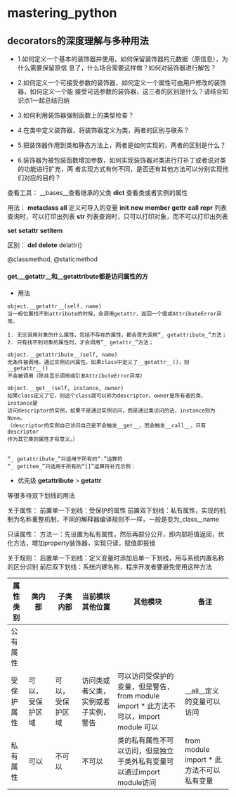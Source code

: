 # mastering_python


## decorators的深度理解与多种用法
- 1.如何定义一个基本的装饰器并使用，如何保留装饰器的元数据（原信息），为什么需要保留原信
息了，什么场合需要这样做？如何对装饰器进行解包？

- 2.如何定义一个可接受参数的装饰器，如何定义一个属性可由用户修改的装饰器，如何定义一个能
接受可选参数的装饰器，这三者的区别是什么？请结合知识点1一起总结归纳

- 3.如何利用装饰器强制函数上的类型检查？

- 4.在类中定义装饰器，将装饰器定义为类，两者的区别与联系？

- 5.把装饰器作用到类和静态方法上，两者是如何实现的，两者的区别是什么？

- 6.装饰器为被包装函数增加参数，如何实现装饰器对类进行打补丁或者说对类的功能进行扩充，两
者实现方式有何不同，是否还有其他方法可以分别实现他们对应的目的？

查看工具：
__bases__查看继承的父类
__dict__ 查看类或者实例的属性


用法：
__metaclass__
__all__   定义可导入的变量
__init__
__new__
__member__
__gettr__
__call__
__repr__     列表查询时，可以打印出列表
__str__      列表查询时，只可以打印对象，而不可以打印出列表

__set__
__setattr__
__setitem__

区别：
__del__
__delete__
delattr()


@classmethod, @staticmethod


#### __get__,__getattr__和__getattribute都是访问属性的方
- 用法
```
object.__getattr__(self, name)
当一般位置找不到attribute的时候，会调用getattr，返回一个值或AttributeError异常。

1. 无论调用对象的什么属性，包括不存在的属性，都会首先调用“_ getattribute_”方法；
2. 只有找不到对象的属性时，才会调用“_ getattr_”方法；

object.__getattribute__(self, name)
无条件被调用，通过实例访问属性。如果class中定义了__getattr__()，则__getattr__()
不会被调用（除非显示调用或引发AttributeError异常）

object.__get__(self, instance, owner)
如果class定义了它，则这个class就可以称为descriptor。owner是所有者的类，instance是
访问descriptor的实例，如果不是通过实例访问，而是通过类访问的话，instance则为None。
（descriptor的实例自己访问自己是不会触发__get__，而会触发__call__，只有descriptor
作为其它类的属性才有意义。）


“_ getattribute_”只适用于所有的“.”运算符
“_ getitem_”只适用于所有的“[]”运算符补充示例：
```
- 优先级
__getattribute__ > __getattr__



等很多待双下划线的用法

关于属性：
前置单一下划线：受保护的属性
前置双下划线：私有属性，实现的机制为名称重整机制，不同的解释器编译规则不一样，一般是变为_class__name

只读属性：
方法一：先设置为私有属性，然后再部分公开，即内部将值返回，优化方法，增加property装饰器，实现只读，赋值即报错

关于规则：
后置单一下划线：定义变量时添加后单一下划线，用与系统内置名称的区分识别
前后双下划线：系统内建名称，程序开发者要避免使用这种方法

|属性类别|类内部|子类内部|当前模块其他位置|其他模块|备注|
| -----|-----|-----|-----|-----|-----|
|公有属性||||||||全部位置都可以访问|
|受保护属性|可以，受保护区域|可以，受保护区域|访问类或者父类，实例或者子实例，警告|可以访问受保护的变量，但是警告，from module import * 此方法不可以，import module 可以|__all__定义的变量可以访问|
|私有属性|可以|不可以|不可以|类的私有属性不可以访问，但是独立于类外私有变量可以通过import module访问|from module import * 此方法不可以私有变量|